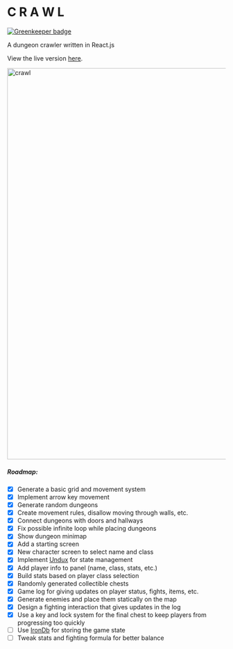 # C R A W L

[![Greenkeeper badge](https://badges.greenkeeper.io/ztoben/crawl.svg)](https://greenkeeper.io/)

A dungeon crawler written in React.js

View the live version [here](http://ztoben-crawl.surge.sh/).

<img width="900" alt="crawl" src="https://user-images.githubusercontent.com/4007345/53415476-f7fde500-3996-11e9-92b3-e4f0ddfef26b.png">

##### Roadmap:

- [x] Generate a basic grid and movement system
- [x] Implement arrow key movement
- [x] Generate random dungeons
- [x] Create movement rules, disallow moving through walls, etc.
- [x] Connect dungeons with doors and hallways
- [x] Fix possible infinite loop while placing dungeons
- [x] Show dungeon minimap
- [x] Add a starting screen
- [x] New character screen to select name and class
- [x] Implement [Undux](https://github.com/bcherny/undux) for state management
- [x] Add player info to panel (name, class, stats, etc.)
- [x] Build stats based on player class selection
- [x] Randomly generated collectible chests
- [x] Game log for giving updates on player status, fights, items, etc.
- [x] Generate enemies and place them statically on the map
- [x] Design a fighting interaction that gives updates in the log
- [x] Use a key and lock system for the final chest to keep players from progressing too quickly
- [ ] Use [IronDb](https://github.com/gruns/irondb) for storing the game state
- [ ] Tweak stats and fighting formula for better balance
